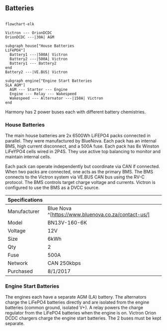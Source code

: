 ## Batteries

```mermaid

flowchart-elk
  
Victron --- OrionDCDC
OrionDCDC ---|30A| AGM
  
subgraph house["House Batteries
LiFePO4"]
  Battery1 ---|500A| Victron
  Battery2 ---|500A| Victron
  Battery1 --- Battery2
end
Battery2 ---|VE.BUS| Victron

subgraph engine["Engine Start Batteries
SLA AGM"]
  AGM --- Starter --- Engine
  Engine --- Relay --- Wakespeed
  Wakespeed --- Alternator ---|150A| Victron
end

```
  
Harmony has 2 power buses each with different battery chemistries.
### House Batteries
The main house batteries are 2x 6500Wh LiFEPO4 packs connected in parallel.  They were manufactured by BlueNova. Each pack has an internal BMS, high current disconnect, and a 500A fuse. Each pack has 8x Winston LiFeYPO4 cells wired in 2P4S. They use active top balancing to monitor and maintain internal cells.

Each pack can operate independently but coordinate via CAN if connected. When two packs are connected, one acts as the primary BMS. The BMS connects to the Victron system via VE.BUS CAN bus using the RV-C protocol. The BMS controls target charge voltage and currents. Victron is configured to use the BMS as a DVCC source.

| Specifications |   |
|---|---|
| Manufacturer | Blue Nova ^[https://www.bluenova.co.za/contact-us/]   |
| Model | BN13V-160-6K | 
| Voltage | 12V |
| Size | 6kWh |
| Qty | 2 |
| Fuse | 500A |
| Network | CAN 250kbps |
| Purchased | 8/1/2017 |

### Engine Start Batteries
The engines each have a separate AGM (LA) battery. The alternators charge the LiFePO4 batteries directly and are isolated from the engine  batteries (common ground, isolated V+). A relay powers the charge regulator from the LiFePO4 batteries when the engine is on. Victron Orion DCDC chargers charge the engine start batteries. The 2 buses must be kept separate.
